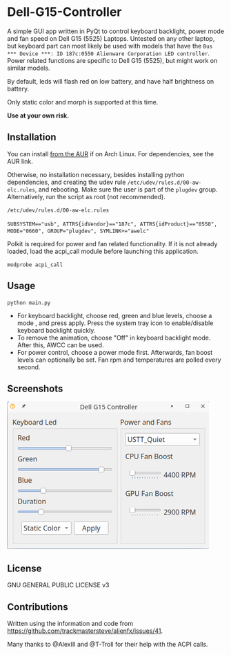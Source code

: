 # Dell-G15-Controller
A simple GUI app written in PyQt to control keyboard backlight, power mode and fan speed on Dell G15 (5525) Laptops. Untested on any other laptop, but keyboard part can most likely be used with models that have the ```Bus *** Device ***: ID 187c:0550 Alienware Corporation LED controller```. Power related functions are specific to Dell G15 (5525), but might work on similar models.

By default, leds will flash red on low battery, and have half brightness on battery.

Only static color and morph is supported at this time. 
 
**Use at your own risk.**

## Installation
You can install [from the AUR](https://aur.archlinux.org/packages/dell-g15-controller) if on Arch Linux. For dependencies, see the AUR link.

Otherwise, no installation necessary, besides installing python dependencies, and creating the udev rule ```/etc/udev/rules.d/00-aw-elc.rules```, and rebooting. Make sure the user is part of the ```plugdev``` group. Alternatively, run the script as root (not recommended).

```
/etc/udev/rules.d/00-aw-elc.rules

SUBSYSTEM=="usb", ATTRS{idVendor}=="187c", ATTRS{idProduct}=="0550", MODE="0660", GROUP="plugdev", SYMLINK+="awelc"
```

Polkit is required for power and fan related functionality. If it is not already loaded, load the acpi_call module before launching this application.
```
modprobe acpi_call
```

## Usage
```
python main.py
```
- For keyboard backlight, choose red, green and blue levels, choose a mode , and press apply. Press the system tray icon to enable/disable keyboard backlight quickly.
- To remove the animation, choose "Off" in keyboard backlight mode. After this, AWCC can be used.
- For power control, choose a power mode first. Afterwards, fan boost levels can optionally be set. Fan rpm and temperatures are polled every second.

## Screenshots
![](window.png)

## License
GNU GENERAL PUBLIC LICENSE v3

## Contributions
Written using the information and code from https://github.com/trackmastersteve/alienfx/issues/41. 

Many thanks to @AlexIII and @T-Troll for their help with the ACPI calls.

